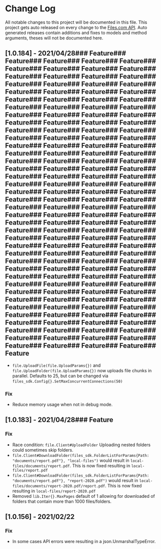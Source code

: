 # Change Log

All notable changes to this project will be documented in this file.
This project gets auto released on every change to the [Files.com API](https://developers.files.com).
Auto generated releases contain additions and fixes to models and method arguments, theses will not be documented here.

## [1.0.184] - 2021/04/28### Feature### Feature### Feature### Feature### Feature### Feature### Feature### Feature### Feature### Feature### Feature### Feature### Feature### Feature### Feature### Feature### Feature### Feature### Feature### Feature### Feature### Feature### Feature### Feature### Feature### Feature### Feature### Feature### Feature### Feature### Feature### Feature### Feature### Feature### Feature### Feature### Feature### Feature### Feature### Feature### Feature### Feature### Feature### Feature### Feature### Feature### Feature### Feature### Feature### Feature### Feature### Feature### Feature### Feature### Feature### Feature### Feature### Feature### Feature### Feature### Feature### Feature### Feature### Feature### Feature### Feature### Feature### Feature### Feature### Feature### Feature### Feature### Feature### Feature### Feature### Feature### Feature### Feature### Feature### Feature### Feature### Feature### Feature### Feature### Feature### Feature### Feature### Feature### Feature### Feature### Feature### Feature### Feature### Feature### Feature### Feature### Feature### Feature### Feature### Feature### Feature### Feature### Feature### Feature### Feature### Feature### Feature### Feature### Feature### Feature### Feature### Feature### Feature### Feature### Feature### Feature### Feature### Feature### Feature### Feature### Feature### Feature### Feature### Feature### Feature### Feature### Feature### Feature### Feature### Feature### Feature### Feature### Feature### Feature### Feature### Feature### Feature### Feature### Feature### Feature### Feature### Feature### Feature### Feature### Feature### Feature### Feature### Feature### Feature### Feature### Feature### Feature### Feature### Feature
- `file.UploadFile(file.UploadParams{})` and `file.UploadFolder(file.UploadParams{})` now uploads file chunks in parallel. 
  Defaults to 25, but can be changed via `files_sdk.Config{}.SetMaxConcurrentConnections(50)`

### Fix
- Reduce memory usage when not in debug mode.

## [1.0.183] - 2021/04/28### Feature
### Fix
- Race condition: `file.Client#UploadFolder` Uploading nested folders could sometimes skip folders.
- `file.Client#DownloadFolder(files_sdk.FolderListForParams{Path: "documents/report.pdf"}, "local-files")` would result in `local-files/documents/report.pdf`. This is now fixed resulting in `local-files/report.pdf`
- `file.Client#DownloadFolder(files_sdk.FolderListForParams{Path: "documents/report.pdf"}, "report-2020.pdf")` would result in `local-files/documents/report-2020.pdf/report.pdf`. This is now fixed resulting in `local-files/report-2020.pdf`
- Removed `lib.Iter{}.MaxPages` default of 1 allowing for downloaded of folders that contain more than 1000 files/folders.

## [1.0.156] - 2021/02/22
### Fix
- In some cases API errors were resulting in a json.UnmarshalTypeError.
